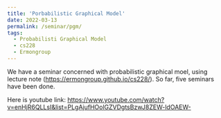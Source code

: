 ```yaml
---
title: 'Porbabilistic Graphical Model'
date: 2022-03-13
permalink: /seminar/pgm/
tags:
  - Probabilisti Graphical Model
  - cs228
  - Ermongroup
---
```


We have a seminar concerned with probabilistic graphical moel, using lecture note (https://ermongroup.github.io/cs228/). So far, five seminars have been done. 

Here is youtube link: https://www.youtube.com/watch?v=enHjR6QLLsI&list=PLgAjufHOolGZVDgtsBzwJ8ZEW-ldOAEW-
